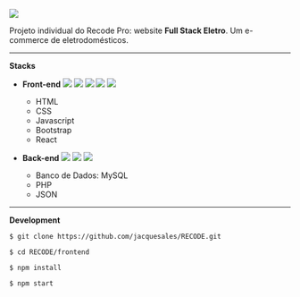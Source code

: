 ![](https://imgur.com/z7DAPQd.png)



Projeto individual do Recode Pro: website **Full Stack Eletro**.
Um e-commerce de eletrodomésticos.

-------------

**Stacks**


+ **Front-end**
 ![](https://imgur.com/fGqHa7q.png) ![](https://imgur.com/bSnYKHh.png) ![](https://imgur.com/DdPdm8E.png)  ![](https://imgur.com/ObdIpp3.png) ![](https://imgur.com/07GKIrH.png)
 
    + HTML
    + CSS
    + Javascript
    + Bootstrap
    + React


+  **Back-end**
![](https://imgur.com/U9ogPJ1.png) ![](https://imgur.com/qX30MbL.png) ![](https://imgur.com/xu2mr1m.png)

    + Banco de Dados: MySQL
    + PHP
    + JSON


-------------


**Development**

`$ git clone https://github.com/jacquesales/RECODE.git`

`$ cd RECODE/frontend`

`$ npm install`

`$ npm start`
